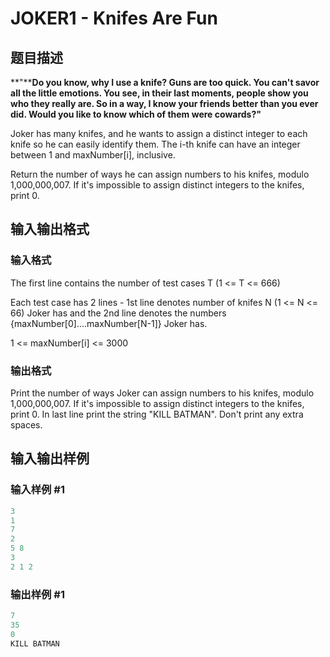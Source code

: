# JOKER1 - Knifes Are Fun

## 题目描述

**"****Do you know, why I use a knife? Guns are too quick. You can't savor all the little emotions. You see, in their last moments, people show you who they really are. So in a way, I know your friends better than you ever did. Would you like to know which of them were cowards?"**

Joker has many knifes, and he wants to assign a distinct integer to each knife so he can easily identify them. The i-th knife can have an integer between 1 and maxNumber\[i\], inclusive.

Return the number of ways he can assign numbers to his knifes, modulo 1,000,000,007. If it's impossible to assign distinct integers to the knifes, print 0.

## 输入输出格式

### 输入格式

The first line contains the number of test cases T (1 <= T <= 666)

Each test case has 2 lines - 1st line denotes number of knifes N (1 <= N <= 66) Joker has and the 2nd line denotes the numbers {maxNumber\[0\]....maxNumber\[N-1\]} Joker has.

1 <= maxNumber\[i\] <= 3000

### 输出格式

Print the number of ways Joker can assign numbers to his knifes, modulo 1,000,000,007. If it's impossible to assign distinct integers to the knifes, print 0. In last line print the string "KILL BATMAN". Don't print any extra spaces.

## 输入输出样例

### 输入样例 #1

```cpp
3
1
7
2
5 8
3
2 1 2
```


### 输出样例 #1

```cpp
7
35
0
KILL BATMAN
```



